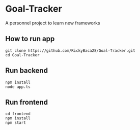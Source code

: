 # Goal-Tracker
A personnel project to learn new frameworks

## How to run app
```
git clone https://github.com/RickyBaca28/Goal-Tracker.git
cd Goal-Tracker
```
## Run backend
```
npm install
node app.ts
```

## Run frontend
```
cd frontend
npm install
npm start
```
